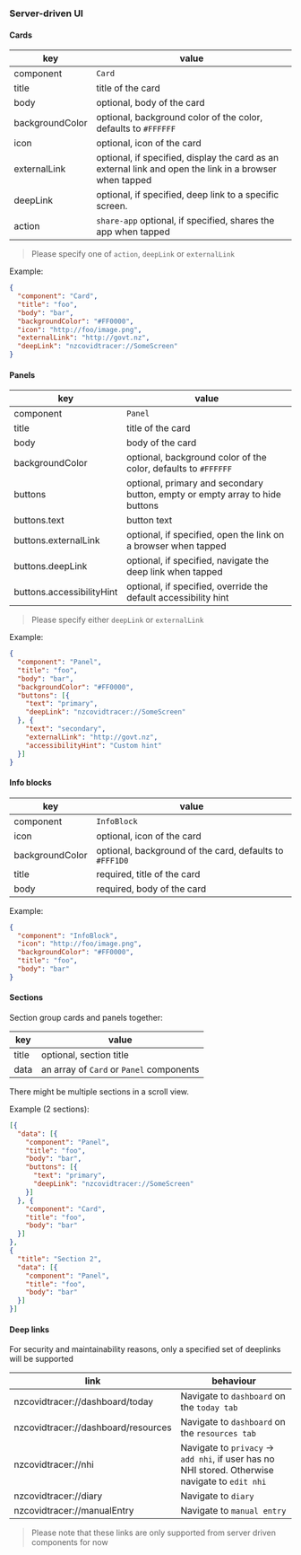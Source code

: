 ### Server-driven UI

#### Cards

| key | value |
| --- | ----- |
| component | `Card` |
| title | title of the card |
| body | optional, body of the card |
| backgroundColor | optional, background color of the color, defaults to `#FFFFFF` |
| icon | optional, icon of the card |
| externalLink | optional, if specified, display the card as an external link and open the link in a browser when tapped |
| deepLink | optional, if specified, deep link to a specific screen. |
| action | `share-app` optional, if specified, shares the app when tapped |

> Please specify one of `action`, `deepLink` or `externalLink`

Example: 
```json
{
  "component": "Card",
  "title": "foo",
  "body": "bar",
  "backgroundColor": "#FF0000",
  "icon": "http://foo/image.png",
  "externalLink": "http://govt.nz",
  "deepLink": "nzcovidtracer://SomeScreen"
}
```
#### Panels

| key | value |
| --- | ----- |
| component | `Panel` |
| title | title of the card |
| body | body of the card |
| backgroundColor | optional, background color of the color, defaults to `#FFFFFF` |
| buttons | optional, primary and secondary button, empty or empty array to hide buttons |
| buttons.text | button text |
| buttons.externalLink | optional, if specified, open the link on a browser when tapped |
| buttons.deepLink | optional, if specified, navigate the deep link when tapped |
| buttons.accessibilityHint | optional, if specified, override the default accessibility hint |

> Please specify either `deepLink` or `externalLink`

Example: 
```json
{
  "component": "Panel",
  "title": "foo",
  "body": "bar",
  "backgroundColor": "#FF0000",
  "buttons": [{
    "text": "primary",
    "deepLink": "nzcovidtracer://SomeScreen"
  }, {
    "text": "secondary",
    "externalLink": "http://govt.nz",
    "accessibilityHint": "Custom hint"
  }]
}
```

#### Info blocks

| key | value |
| --- | ----- |
| component | `InfoBlock` |
| icon | optional, icon of the card |
| backgroundColor | optional, background of the card, defaults to `#FFF1D0` |
| title | required, title of the card |
| body | required, body of the card |

Example:
```json
{
  "component": "InfoBlock",
  "icon": "http://foo/image.png",
  "backgroundColor": "#FF0000",
  "title": "foo",
  "body": "bar"
}
```

#### Sections

Section group cards and panels together:

| key | value |
| --- | ----- |
| title | optional, section title |
| data | an array of `Card` or `Panel` components |

There might be multiple sections in a scroll view.  

Example (2 sections):
```json
[{
  "data": [{
    "component": "Panel",
    "title": "foo",
    "body": "bar",
    "buttons": [{
      "text": "primary",
      "deepLink": "nzcovidtracer://SomeScreen"
    }]
  }, {
    "component": "Card",
    "title": "foo",
    "body": "bar"
  }]
},
{
  "title": "Section 2",
  "data": [{
    "component": "Panel",
    "title": "foo",
    "body": "bar"
  }]
}]
```


#### Deep links

For security and maintainability reasons, only a specified set of deeplinks will be supported

| link | behaviour |
| --- | ----- |
| nzcovidtracer://dashboard/today | Navigate to `dashboard` on the `today tab` |
| nzcovidtracer://dashboard/resources | Navigate to `dashboard` on the `resources tab` |
| nzcovidtracer://nhi | Navigate to `privacy` -> `add nhi`, if user has no NHI stored. Otherwise navigate to `edit nhi` |
| nzcovidtracer://diary | Navigate to `diary` |
| nzcovidtracer://manualEntry | Navigate to `manual entry` |

> Please note that these links are only supported from server driven components for now